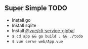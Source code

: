 ## Super Simple TODO

- Install go
- Install sqlite
- Install [@vue/cli-service-global](https://cli.vuejs.org/guide/prototyping.html)
- `$ cd app && go build . && ./todo`
- `$ vue serve web/App.vue`
